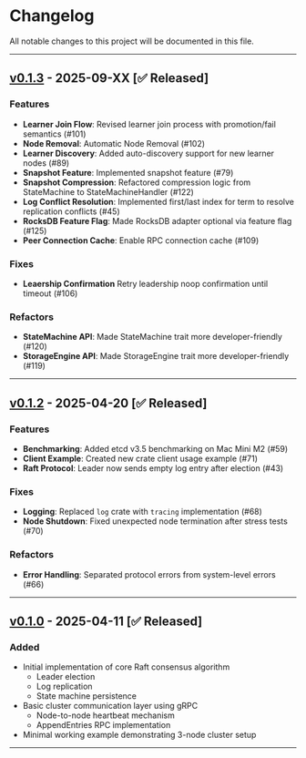 # Changelog

All notable changes to this project will be documented in this file.

---

## [v0.1.3] - 2025-09-XX [✅ Released]

### Features

- **Learner Join Flow**: Revised learner join process with promotion/fail semantics (#101)
- **Node Removal**: Automatic Node Removal (#102)
- **Learner Discovery**: Added auto-discovery support for new learner nodes (#89)
- **Snapshot Feature**: Implemented snapshot feature (#79)
- **Snapshot Compression**: Refactored compression logic from StateMachine to StateMachineHandler (#122)
- **Log Conflict Resolution**: Implemented first/last index for term to resolve replication conflicts (#45)
- **RocksDB Feature Flag**: Made RocksDB adapter optional via feature flag (#125)
- **Peer Connection Cache**: Enable RPC connection cache (#109)

### Fixes

- **Leaership Confirmation** Retry leadership noop confirmation until timeout (#106)

### Refactors

- **StateMachine API**: Made StateMachine trait more developer-friendly (#120)
- **StorageEngine API**: Made StorageEngine trait more developer-friendly (#119)

---

## [v0.1.2] - 2025-04-20 [✅ Released]

### Features

- **Benchmarking**: Added etcd v3.5 benchmarking on Mac Mini M2 (#59)
- **Client Example**: Created new crate client usage example (#71)
- **Raft Protocol**: Leader now sends empty log entry after election (#43)

### Fixes

- **Logging**: Replaced `log` crate with `tracing` implementation (#68)
- **Node Shutdown**: Fixed unexpected node termination after stress tests (#70)

### Refactors

- **Error Handling**: Separated protocol errors from system-level errors (#66)

---

## [v0.1.0] - 2025-04-11 [✅ Released]

### Added

- Initial implementation of core Raft consensus algorithm
  - Leader election
  - Log replication
  - State machine persistence
- Basic cluster communication layer using gRPC
  - Node-to-node heartbeat mechanism
  - AppendEntries RPC implementation
- Minimal working example demonstrating 3-node cluster setup

---

[//]: # "Version Links"
[v0.1.0]: https://github.com/deventlab/d-engine/releases/tag/v0.1.0
[v0.1.2]: https://github.com/deventlab/d-engine/releases/tag/v0.1.2
[v0.1.3]: https://github.com/deventlab/d-engine/releases/tag/v0.1.3

